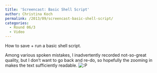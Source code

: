 ```yaml
---
title: 'Screencast: Basic Shell Script'
author: Christina Koch
permalink: /2013/09/screencast-basic-shell-script/
categories:
  - Round 06/3
  - Video
---
```

How to save + run a basic shell script. 



Among various spoken mistakes, I inadvertently recorded not-so-great quality, but I don&#8217;t want to go back and re-do, so hopefully the zooming in makes the text sufficiently readable. <img src="http://localhost:8080/wp-includes/images/smilies/icon_razz.gif" alt=":P" class="wp-smiley" />

